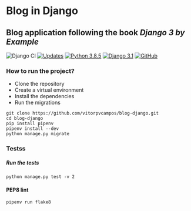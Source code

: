 # Blog in Django
## Blog application following the book _Django 3 by Example_

![Django CI](https://github.com/vitorpvcampos/blog-django/workflows/Django%20CI/badge.svg)
[![Updates](https://pyup.io/repos/github/vitorpvcampos/blog-django/shield.svg)](https://pyup.io/repos/github/vitorpvcampos/blog-django/)
[![Python 3.8.5](https://img.shields.io/badge/python-3.8.5-blue.svg)](https://www.python.org/downloads/release/python-381/)
[![Django 3.1](https://img.shields.io/badge/django-3.1-blue.svg)](https://www.djangoproject.com/download/)
[![GitHub](https://img.shields.io/github/license/mashape/apistatus.svg)](https://github.com/tiagocordeiro/mulhergorila-website/blob/master/LICENSE)

### How to run the project?

* Clone the repository
* Create a virtual environment
* Install the dependencies
* Run the migrations

```
git clone https://github.com/vitorpvcampos/blog-django.git
cd blog-django
pip install pipenv
pipenv install --dev
python manage.py migrate
```
### Testss

##### Run the tests
```
python manage.py test -v 2
```

#### PEP8 lint
```
pipenv run flake8
```